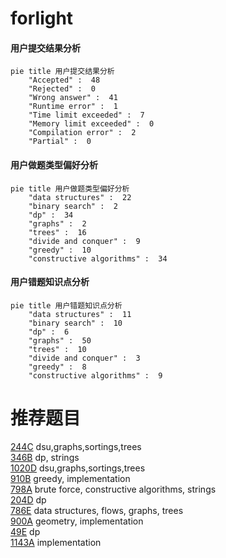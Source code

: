 # forlight

<!-- tabs:start -->



#### **用户提交结果分析**

```mermaid
pie title 用户提交结果分析
    "Accepted" :  48
    "Rejected" :  0
    "Wrong answer" :  41
    "Runtime error" :  1
    "Time limit exceeded" :  7
    "Memory limit exceeded" :  0
    "Compilation error" :  2
    "Partial" :  0
```

#### **用户做题类型偏好分析**

```mermaid
pie title 用户做题类型偏好分析
    "data structures" :  22
    "binary search" :  2
    "dp" :  34
    "graphs" :  2
    "trees" :  16
    "divide and conquer" :  9
    "greedy" :  10
    "constructive algorithms" :  34
```
#### **用户错题知识点分析**

```mermaid
pie title 用户错题知识点分析
    "data structures" :  11
    "binary search" :  10
    "dp" :  6
    "graphs" :  50
    "trees" :  10
    "divide and conquer" :  3
    "greedy" :  8
    "constructive algorithms" :  9
```



<!-- tabs:end -->
# 推荐题目
[244C](https://codeforces.com/contest/244/problem/C)		dsu,graphs,sortings,trees		  
[346B](https://codeforces.com/contest/346/problem/B)		dp,
                        strings		  
[1020D](https://codeforces.com/contest/1020/problem/D)		dsu,graphs,sortings,trees		  
[910B](https://codeforces.com/contest/910/problem/B)		greedy,
                        implementation		  
[798A](https://codeforces.com/contest/798/problem/A)		brute force,
                        constructive algorithms,
                        strings		  
[204D](https://codeforces.com/contest/204/problem/D)		dp		  
[786E](https://codeforces.com/contest/786/problem/E)		data structures,
                        flows,
                        graphs,
                        trees		  
[900A](https://codeforces.com/contest/900/problem/A)		geometry,
                        implementation		  
[49E](https://codeforces.com/contest/49/problem/E)		dp		  
[1143A](https://codeforces.com/contest/1143/problem/A)		implementation		  

